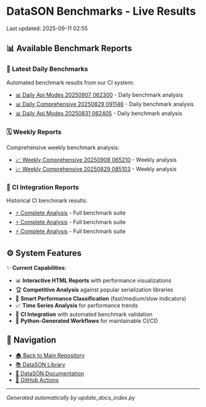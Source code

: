 # DataSON Benchmarks - Live Results

Last updated: 2025-09-11 02:55

## 📊 Available Benchmark Reports

### 🚀 Latest Daily Benchmarks
Automated benchmark results from our CI system:

- [📊 Daily Api Modes 20250907 062300](results/daily_api_modes_20250907_062300_report.html) - Daily benchmark analysis
- [📊 Daily Comprehensive 20250829 091146](results/daily_comprehensive_20250829_091146_report.html) - Daily benchmark analysis
- [📊 Daily Api Modes 20250831 062405](results/daily_api_modes_20250831_062405_report.html) - Daily benchmark analysis

### 🗓️ Weekly Reports
Comprehensive weekly benchmark analysis:

- [📈 Weekly Comprehensive 20250908 065210](results/weekly_comprehensive_20250908_065210_report.html) - Weekly analysis
- [📈 Weekly Comprehensive 20250829 085103](results/weekly_comprehensive_20250829_085103_report.html) - Weekly analysis

### 🔄 CI Integration Reports
Historical CI benchmark results:

- [⚡ Complete Analysis](results/ci_20250619_124048_15758084815_complete_report.html) - Full benchmark suite
- [⚡ Complete Analysis](results/ci_20250619_031310_15748485051_complete_report.html) - Full benchmark suite
- [⚡ Complete Analysis](results/ci_20250618_031200_15722975520_complete_report.html) - Full benchmark suite

## ⚙️ System Features

✨ **Current Capabilities**:
- 📊 **Interactive HTML Reports** with performance visualizations
- 🏆 **Competitive Analysis** against popular serialization libraries
- 🎯 **Smart Performance Classification** (fast/medium/slow indicators)
- 📈 **Time Series Analysis** for performance trends
- 🔄 **CI Integration** with automated benchmark validation
- 🤖 **Python-Generated Workflows** for maintainable CI/CD

## 🔗 Navigation
- [🏠 Back to Main Repository](https://github.com/danielendler/datason-benchmarks)
- [📚 DataSON Library](https://github.com/danielendler/datason)
- [📖 DataSON Documentation](https://datason.readthedocs.io/en/latest/)
- [🔄 GitHub Actions](https://github.com/danielendler/datason-benchmarks/actions)

---
*Generated automatically by update_docs_index.py*
